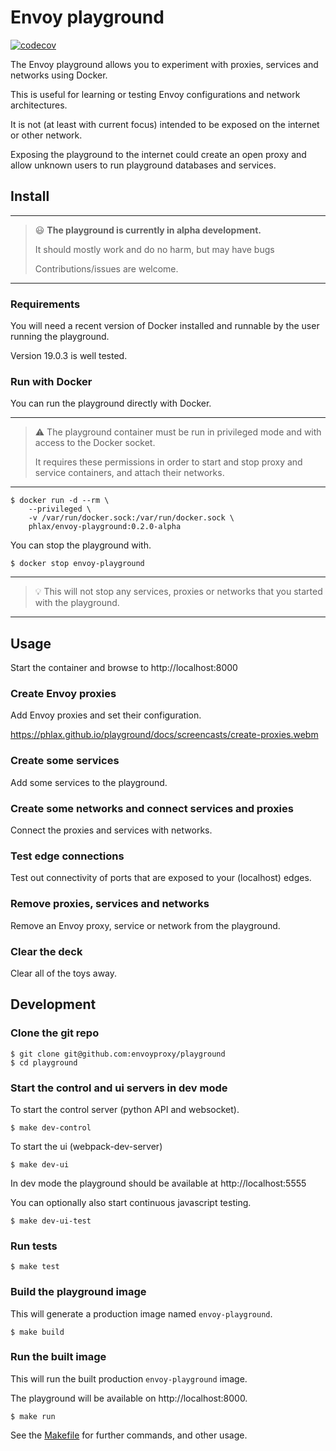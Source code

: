 # Envoy playground

[![codecov](https://codecov.io/gh/envoyproxy/playground/branch/main/graph/badge.svg)](https://codecov.io/gh/envoyproxy/playground)

The Envoy playground allows you to experiment with proxies, services and networks using Docker.

This is useful for learning or testing Envoy configurations and network architectures.

It is not (at least with current focus) intended to be exposed on the internet or other network.

Exposing the playground to the internet could create an open proxy and allow unknown users to run playground
databases and services.

## Install

---
> :smiley: **The playground is currently in alpha development.**
>
> It should mostly work and do no harm, but may have bugs
>
> Contributions/issues are welcome.
---

### Requirements

You will need a recent version of Docker installed and runnable by the user running the playground.

Version 19.0.3 is well tested.

### Run with Docker

You can run the playground directly with Docker.

---
> :warning: The playground container must be run in privileged mode
> and with access to the Docker socket.
>
> It requires these permissions in order to start and stop proxy
> and service containers, and attach their networks.
---

```console
$ docker run -d --rm \
	--privileged \
	-v /var/run/docker.sock:/var/run/docker.sock \
	phlax/envoy-playground:0.2.0-alpha
```

You can stop the playground with.

```console
$ docker stop envoy-playground
```

---
> :bulb: This will not stop any services, proxies or networks that you started with the playground.
---

## Usage

Start the container and browse to http://localhost:8000

### Create Envoy proxies

Add Envoy proxies and set their configuration.

https://phlax.github.io/playground/docs/screencasts/create-proxies.webm

### Create some services

Add some services to the playground.

### Create some networks and connect services and proxies

Connect the proxies and services with networks.

### Test edge connections

Test out connectivity of ports that are exposed to your (localhost) edges.

### Remove proxies, services and networks

Remove an Envoy proxy, service or network from  the playground.

### Clear the deck

Clear all of the toys away.

## Development

### Clone the git repo

```console
$ git clone git@github.com:envoyproxy/playground
$ cd playground
```

### Start the control and ui servers in dev mode

To start the control server (python API and websocket).

```
$ make dev-control
```

To start the ui (webpack-dev-server)


```
$ make dev-ui
```

In dev mode the playground should be available at http://localhost:5555

You can optionally also start continuous javascript testing.

```
$ make dev-ui-test
```

### Run tests

```
$ make test
```

### Build the playground image

This will generate a production image named `envoy-playground`.

```console
$ make build
```

### Run the built image

This will run the built production `envoy-playground` image.

The playground will be available on http://localhost:8000.

```
$ make run
```

See the [Makefile](Makefile) for further commands, and other usage.
